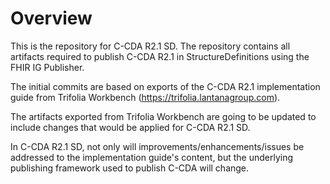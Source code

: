 # Overview

This is the repository for C-CDA R2.1 SD.
The repository contains all artifacts required to publish C-CDA R2.1 in StructureDefinitions using the FHIR IG Publisher.

The initial commits are based on exports of the C-CDA R2.1 implementation guide from Trifolia Workbench (https://trifolia.lantanagroup.com).

The artifacts exported from Trifolia Workbench are going to be updated to include changes that would be applied for C-CDA R2.1 SD.

In C-CDA R2.1 SD, not only will improvements/enhancements/issues be addressed to the implementation guide's content, but the underlying publishing framework used to publish C-CDA will change.
